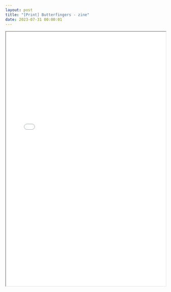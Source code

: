 ```yaml
---
layout: post
title: "[Print] Butterfingers - zine"
date: 2023-07-31 00:00:01
---
```


<!-- HOW TO EMBED GITHUB IMAGES JEKYLL: https://stackoverflow.com/questions/69023928/github-pages-with-jekyll-not-showing-images-in-md-post -->

<iframe width="100%" height="800" src="/postAssets/butterfingers/butterfingers.pdf">

[pdf](https://spoisseroux.com/postAssets/butterfingers/butterfingers.pdf)